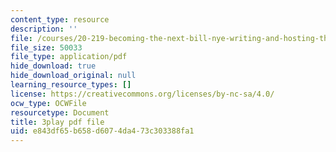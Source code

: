```yaml
---
content_type: resource
description: ''
file: /courses/20-219-becoming-the-next-bill-nye-writing-and-hosting-the-educational-show-january-iap-2015/e843df65b658d6074da473c303388fa1_3HnHQXWIFd4.pdf
file_size: 50033
file_type: application/pdf
hide_download: true
hide_download_original: null
learning_resource_types: []
license: https://creativecommons.org/licenses/by-nc-sa/4.0/
ocw_type: OCWFile
resourcetype: Document
title: 3play pdf file
uid: e843df65-b658-d607-4da4-73c303388fa1
---
```


